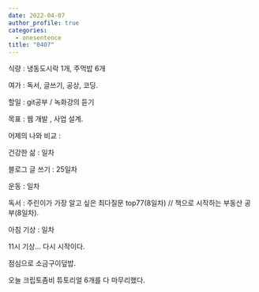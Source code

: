 ```yaml
---
date: 2022-04-07
author_profile: true
categories:
  - onesentence
title: "0407"
---
```


식량 : 냉동도시락 1개, 주먹밥 6개

여가 : 독서, 글쓰기, 공상, 코딩.

할일 : git공부 / 녹화강의 듣기

목표 : 웹 개발 , 사업 설계.

어제의 나와 비교 : 


건강한 삶 : 일차 

블로그 글 쓰기 : 25일차

운동 : 일차

독서 : 주린이가 가장 알고 싶은 최다질문 top77(8일차) // 책으로 시작하는 부동산 공부(8일차).

아침 기상 : 일차





11시 기상... 다시 시작이다.

점심으로 소금구이덮밥.

오늘 크립토좀비 튜토리얼 6개를 다 마무리했다.

